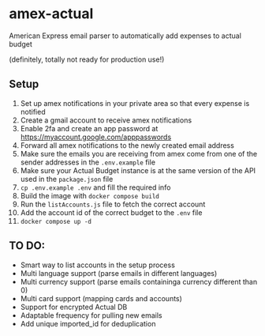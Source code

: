 # amex-actual

American Express email parser to automatically add expenses to actual budget

(definitely, totally not ready for production use!)

## Setup

1. Set up amex notifications in your private area so that every expense is notified
2. Create a gmail account to receive amex notifications
3. Enable 2fa and create an app password at <https://myaccount.google.com/apppasswords>
4. Forward all amex notifications to the newly created email address
5. Make sure the emails you are receiving from amex come from one of the sender addresses in the `.env.example` file
6. Make sure your Actual Budget instance is at the same version of the API used in the `package.json` file
7. `cp .env.example .env` and fill the required info
8. Build the image with `docker compose build`
9. Run the `listAccounts.js` file to fetch the correct account
10. Add the account id of the correct budget to the `.env` file
11. `docker compose up -d`

## TO DO:

- Smart way to list accounts in the setup process
- Multi language support (parse emails in different languages)
- Multi currency support (parse emails containinga currency different than 0)
- Multi card support (mapping cards and accounts)
- Support for encrypted Actual DB
- Adaptable frequency for pulling new emails
- Add unique imported_id for deduplication